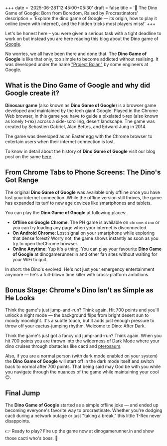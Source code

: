 +++
date = '2025-06-28T12:45:00+05:30'
draft = false
title = '🦖 The Dino Game of Google: Born from Boredom, Raised by Procrastinators'
description = 'Explore the dino game of Google — its origin, how to play it online (even with internet), and the hidden tricks most players miss!'
+++

Let's be honest here – you were given a serious task with a tight deadline to work on but instead you are here reading this blog about the Dino game of [Google](https://dinogamerunner.in/). 

No worries, we all have been there and done that. The **Dino Game of Google** is like that only, too simple to become addicted without realising. It was developed under the name ["Project Bolan"](https://blog.dinogamerunner.in/posts/play-dinosaur-game-on-chromebook-2025-edition/) by some engineers at Google.


## What is the Dino Game of Google and why did Google create it?

**Dinosaur game** (also known as **Dino Game of Google**) is a browser game developed and maintained by the tech giant Google. Played in the Chrome Web browser, in this game you have to guide a pixelated t-rex (also known as lonely t-rex) across a side-scrolling, desert landscape. The game was created by Sebastien Gabriel, Alan Bettes, and Edward Jung in 2014.

The game was developed as an Easter egg with the Chrome browser to entertain users when their internet connection is lost.

To know in detail about the history of **Dino Game of Google** visit our blog post on the same [here](https://dinogamerunner.in/history.html). 


## From Chrome Tabs to Phone Screens: The Dino's Got Range

The original **Dino Game of Google** was available only offline once you have lost your internet connection. While the offline version still thrives, the game has expanded its turf to new age devices like smartphones and tablets.

You can play the **Dino Game of Google** at following places:

- **Offline on Google Chrome**: The PH game is available on ` chrome:dino ` or you can try loading any page when your internet is disconnected.
- **On Android Chrome**: Lost signal on your smartphone while exploring that dense forest? Worry not, the game shows instantly as soon as you try to open theChrome browser.
- **Online Anytime**: Yup it's a thing. You can play your favourite **Dino Game of Google** at dinogamerunner.in and other fan sites without waiting for your WiFi to quit.

In short: the Dino's evolved. He's not just your emergency entertainment anymore — he's a full-blown time killer with cross-platform ambitions.

## Bonus Stage: Chrome's Dino Isn't as Simple as He Looks

Think the game's just jump-and-run? Think again. Hit 700 points and you'll unlock a night mode — the background flips from bright desert sun to moody moonlight. It's a subtle touch, but it adds just enough pressure to throw off your cactus-jumping rhythm. Welcome to Dino: After Dark.

Think the game's just got a fancy old jump-and-run? Think again. When you hit 700 points you are thrown into the wilderness of Dark Mode where your dino cruises through obstacles like cacti and [pterosaurs](https://en.wikipedia.org/wiki/Pterosaur). 

Also, if you are a normal person (with dark mode enabled on your system) the **Dino Game of Google** will start off in the dark mode itself and switch back to normal after 700 points. That being said may God be with you while you navigate through the nuances of the game while maintaining your cool 😉.

## Final Jump

The **Dino Game of Google** started as a simple offline joke — and ended up becoming everyone's favorite way to procrastinate. Whether you're dodging cacti during a network outage or just "taking a break," this little T-Rex never disappoints.

👉 Ready to play? Fire up the game now at dinogamerunner.in and show those cacti who's boss. 🦖
